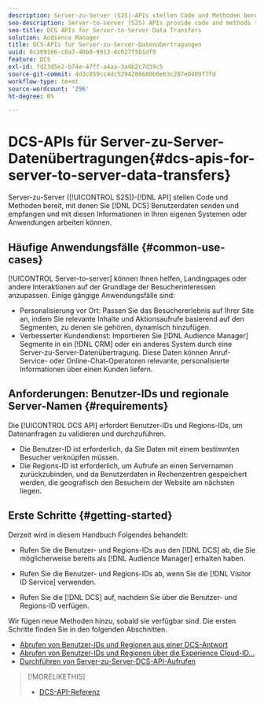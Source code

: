 ```yaml
---
description: Server-zu-Server (S2S)-APIs stellen Code und Methoden bereit, mit denen Sie DCS-Benutzerdaten senden und empfangen und mit diesen Informationen in Ihren eigenen Systemen oder Anwendungen arbeiten können.
seo-description: Server-to-server (S2S) APIs provide code and methods that let you send and receive DCS user data and work with this information in your own systems or applications.
seo-title: DCS APIs for Server-to-Server Data Transfers
solution: Audience Manager
title: DCS-APIs für Server-zu-Server-Datenübertragungen
uuid: 8c369166-c8a7-46b0-9913-4c027f5b1df9
feature: DCS
exl-id: fd23d5e2-b74e-47ff-a4aa-3a4b2c7d39c5
source-git-commit: 4d3c859cc4dc5294286680b0e63c287e0409f7fd
workflow-type: tm+mt
source-wordcount: '296'
ht-degree: 0%

---
```


# DCS-APIs für Server-zu-Server-Datenübertragungen{#dcs-apis-for-server-to-server-data-transfers}

Server-zu-Server ([!UICONTROL S2S])-[!DNL API] stellen Code und Methoden bereit, mit denen Sie [!DNL DCS] Benutzerdaten senden und empfangen und mit diesen Informationen in Ihren eigenen Systemen oder Anwendungen arbeiten können.

## Häufige Anwendungsfälle {#common-use-cases}

[!UICONTROL Server-to-server] können Ihnen helfen, Landingpages oder andere Interaktionen auf der Grundlage der Besucherinteressen anzupassen. Einige gängige Anwendungsfälle sind:

* Personalisierung vor Ort: Passen Sie das Besuchererlebnis auf Ihrer Site an, indem Sie relevante Inhalte und Aktionsaufrufe basierend auf den Segmenten, zu denen sie gehören, dynamisch hinzufügen.
* Verbesserter Kundendienst: Importieren Sie [!DNL Audience Manager] Segmente in ein [!DNL CRM] oder ein anderes System durch eine Server-zu-Server-Datenübertragung. Diese Daten können Anruf-Service- oder Online-Chat-Operatoren relevante, personalisierte Informationen über einen Kunden liefern.

## Anforderungen: Benutzer-IDs und regionale Server-Namen {#requirements}

Die [!UICONTROL DCS API] erfordert Benutzer-IDs und Regions-IDs, um Datenanfragen zu validieren und durchzuführen.

* Die Benutzer-ID ist erforderlich, da Sie Daten mit einem bestimmten Besucher verknüpfen müssen.
* Die Regions-ID ist erforderlich, um Aufrufe an einen Servernamen zurückzubinden, und da Benutzerdaten in Rechenzentren gespeichert werden, die geografisch den Besuchern der Website am nächsten liegen.

## Erste Schritte {#getting-started}

Derzeit wird in diesem Handbuch Folgendes behandelt:

* Rufen Sie die Benutzer- und Regions-IDs aus den [!DNL DCS] ab, die Sie möglicherweise bereits als [!DNL Audience Manager] erhalten haben.

* Rufen Sie die Benutzer- und Regions-IDs ab, wenn Sie die [!DNL Visitor ID Service] verwenden.
* Rufen Sie die [!DNL DCS] auf, nachdem Sie über die Benutzer- und Regions-ID verfügen.

Wir fügen neue Methoden hinzu, sobald sie verfügbar sind. Die ersten Schritte finden Sie in den folgenden Abschnitten.

* [Abrufen von Benutzer-IDs und Regionen aus einer DCS-Antwort](dcs-aam-ids.md)
* [Abrufen von Benutzer-IDs und Regionen über die Experience Cloud-ID…](dcs-mcid-ids.md)
* [Durchführen von Server-zu-Server-DCS-API-Aufrufen](dcs-s2s-calls.md)

>[!MORELIKETHIS]
>
>* [DCS-API-Referenz](../../../api/dcs-intro/dcs-api-reference/dcs-api-methods.md)
